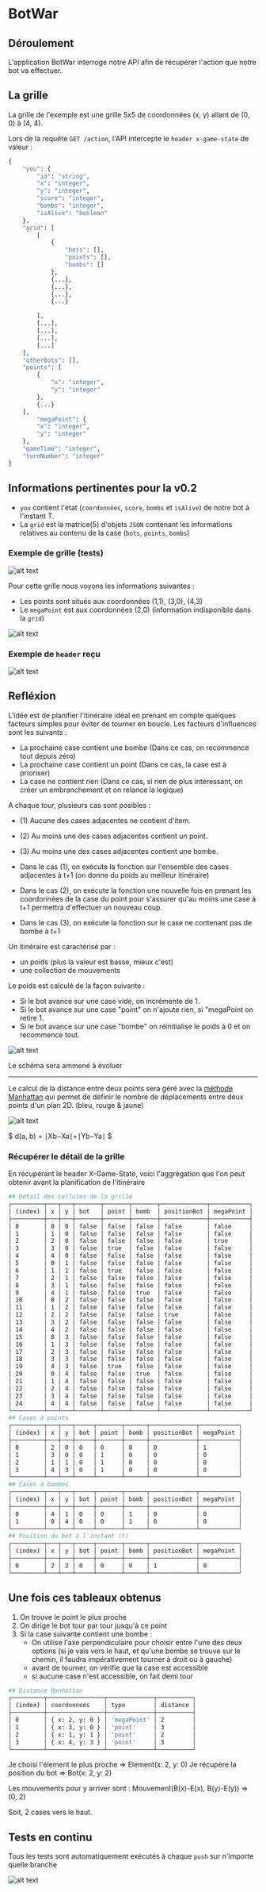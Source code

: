 # BotWar
## Déroulement
L'application BotWar interroge notre API afin de récupérer l'action que notre bot va effectuer.

## La grille
La grille de l'exemple est une grille 5x5 de coordonnées (x, y) allant de (0, 0) à (4, 4).

Lors de la requête `GET /action`, l'API intercepte le `header x-game-state` de valeur : 
```graphql
{
    "you": {
        "id": "string",
        "x": "integer",
        "y": "integer",
        "score": "integer",
        "bombs": "integer",
        "isAlive": "boolean"
    },
    "grid": [
        [
            {
                "bots": [],
                "points": [],
                "bombs": []
            },
            {...},
            {...},
            {...},
            {...}

        ],
        [...],
        [...],
        [...],
        [...]
    ],
    "otherBots": [],
    "points": [
        {
            "x": "integer",
            "y": "integer"
        },
        {...}
    ],
        "megaPoint": {
        "x": "integer",
        "y": "integer"
    },
    "gameTime": "integer",
    "turnNumber": "integer"
}
```

## Informations pertinentes pour la v0.2
- `you` contient l'état (`coordonnées`, `score`, `bombs` et `isAlive`) de notre bot à l'instant T.
- La `grid` est la matrice(5) d'objets `JSON` contenant les informations relatives au contenu de la case (`bots`, `points`, `bombs`)

### Exemple de grille (tests)

![alt text](static/images/grid.png)

Pour cette grille nous voyons les informations suivantes : 
- Les points sont situés aux coordonnées (1,1), (3,0), (4,3)
- Le `megaPoint` est aux coordonnées (2,0) (information indisponible dans la `grid`)

![alt text](static/images/x-game-state.png)

### Exemple de `header` reçu

![alt text](static/images/headers.png)

## Refléxion
L'idée est de planifier l'itinéraire idéal en prenant en compte quelques facteurs simples pour éviter de tourner en boucle.
Les facteurs d'influences sont les suivants :
- La prochaine case contient une bombe (Dans ce cas, on recommence tout depuis zéro)
- La prochaine case contient un point (Dans ce cas, la case est à prioriser)
- La case ne contient rien (Dans ce cas, si rien de plus intéressant, on créer un embranchement et on relance la logique)

A chaque tour, plusieurs cas sont posibles :
- (1) Aucune des cases adjacentes ne contient d'item.
- (2) Au moins une des cases adjacentes contient un point.
- (3) Au moins une des cases adjacentes contient une bombe.

- Dans le cas (1), on exécute la fonction sur l'ensemble des cases adjacentes à t+1 (on donne du poids au meilleur itinéraire)
- Dans le cas (2), on exécute la fonction une nouvelle fois en prenant les coordonnées de la case du point pour s'assurer qu'au moins une case à t+1 permettra d'effectuer un nouveau coup.
- Dans le cas (3), on exécute la fonction sur le case ne contenant pas de bombe à t+1

Un itinéraire est caractérisé par :
- un poids (plus la valeur est basse, mieux c'est)
- une collection de mouvements

Le poids est calculé de la façon suivante :
- Si le bot avance sur une case vide, on incrémente de 1.
- Si le bot avance sur une case "point" on n'ajoute rien, si "megaPoint on retire 1.
- Si le bot avance sur une case "bombe" on réinitialise le poids à 0 et on recommence tout.


![alt text](static/images/schema-recursif-light.png)

Le schéma sera ammené à évoluer

___ 

Le calcul de la distance entre deux points sera géré avec la [méthode Manhattan](https://fr.wikipedia.org/wiki/Distance_de_Manhattan) qui permet de définir le nombre de déplacements entre deux points d'un plan 2D. (bleu, rouge & jaune)

![alt text](static/images/distance-manhattan.png)

$ d(a, b) = ∣Xb−Xa∣+∣Yb−Ya∣ $

### Récupérer le détail de la grille
En récupérant le header X-Game-State, voici l'aggrégation que l'on peut obtenir avant la planification de l'itinéraire

```bash
## Détail des cellules de la grille
┌─────────┬───┬───┬───────┬───────┬───────┬─────────────┬───────────┐
│ (index) │ x │ y │ bot   │ point │ bomb  │ positionBot │ megaPoint │
├─────────┼───┼───┼───────┼───────┼───────┼─────────────┼───────────┤
│ 0       │ 0 │ 0 │ false │ false │ false │ false       │ false     │
│ 1       │ 1 │ 0 │ false │ false │ false │ false       │ false     │
│ 2       │ 2 │ 0 │ false │ false │ false │ false       │ true      │
│ 3       │ 3 │ 0 │ false │ true  │ false │ false       │ false     │
│ 4       │ 4 │ 0 │ false │ false │ false │ false       │ false     │
│ 5       │ 0 │ 1 │ false │ false │ false │ false       │ false     │
│ 6       │ 1 │ 1 │ false │ true  │ false │ false       │ false     │
│ 7       │ 2 │ 1 │ false │ false │ false │ false       │ false     │
│ 8       │ 3 │ 1 │ false │ false │ false │ false       │ false     │
│ 9       │ 4 │ 1 │ false │ false │ true  │ false       │ false     │
│ 10      │ 0 │ 2 │ false │ false │ false │ false       │ false     │
│ 11      │ 1 │ 2 │ false │ false │ false │ false       │ false     │
│ 12      │ 2 │ 2 │ false │ false │ false │ true        │ false     │
│ 13      │ 3 │ 2 │ false │ false │ false │ false       │ false     │
│ 14      │ 4 │ 2 │ false │ false │ false │ false       │ false     │
│ 15      │ 0 │ 3 │ false │ false │ false │ false       │ false     │
│ 16      │ 1 │ 3 │ false │ false │ false │ false       │ false     │
│ 17      │ 2 │ 3 │ false │ false │ false │ false       │ false     │
│ 18      │ 3 │ 3 │ false │ false │ false │ false       │ false     │
│ 19      │ 4 │ 3 │ false │ true  │ false │ false       │ false     │
│ 20      │ 0 │ 4 │ false │ false │ true  │ false       │ false     │
│ 21      │ 1 │ 4 │ false │ false │ false │ false       │ false     │
│ 22      │ 2 │ 4 │ false │ false │ false │ false       │ false     │
│ 23      │ 3 │ 4 │ false │ false │ false │ false       │ false     │
│ 24      │ 4 │ 4 │ false │ false │ false │ false       │ false     │
└─────────┴───┴───┴───────┴───────┴───────┴─────────────┴───────────┘
## Cases à points
┌─────────┬───┬───┬─────┬───────┬──────┬─────────────┬───────────┐
│ (index) │ x │ y │ bot │ point │ bomb │ positionBot │ megaPoint │
├─────────┼───┼───┼─────┼───────┼──────┼─────────────┼───────────┤
│ 0       │ 2 │ 0 │ 0   │ 0     │ 0    │ 0           │ 1         │
│ 1       │ 3 │ 0 │ 0   │ 1     │ 0    │ 0           │ 0         │
│ 2       │ 1 │ 1 │ 0   │ 1     │ 0    │ 0           │ 0         │
│ 3       │ 4 │ 3 │ 0   │ 1     │ 0    │ 0           │ 0         │
└─────────┴───┴───┴─────┴───────┴──────┴─────────────┴───────────┘
## Cases à bombes
┌─────────┬───┬───┬─────┬───────┬──────┬─────────────┬───────────┐
│ (index) │ x │ y │ bot │ point │ bomb │ positionBot │ megaPoint │
├─────────┼───┼───┼─────┼───────┼──────┼─────────────┼───────────┤
│ 0       │ 4 │ 1 │ 0   │ 0     │ 1    │ 0           │ 0         │
│ 1       │ 0 │ 4 │ 0   │ 0     │ 1    │ 0           │ 0         │
└─────────┴───┴───┴─────┴───────┴──────┴─────────────┴───────────┘
## Position du bot à l'instant (t)
┌─────────┬───┬───┬─────┬───────┬──────┬─────────────┬───────────┐
│ (index) │ x │ y │ bot │ point │ bomb │ positionBot │ megaPoint │
├─────────┼───┼───┼─────┼───────┼──────┼─────────────┼───────────┤
│ 0       │ 2 │ 2 │ 0   │ 0     │ 0    │ 1           │ 0         │
└─────────┴───┴───┴─────┴───────┴──────┴─────────────┴───────────┘

```
## Une fois ces tableaux obtenus

1. On trouve le point le plus proche
2. On dirige le bot tour par tour jusqu'à ce point
3. Si la case suivante contient une bombe :
    - On utilise l'axe perpendiculaire pour choisir entre l'une des deux options (si je vais vers le haut, et qu'une bombe se trouve sur le chemin, il faudra impérativement tourner à droit ou à gauche)
    - avant de tourner, on vérifie que la case est accessible
    - si aucune case n'est accessible, on fait demi tour

```bash
## Distance Manhattan
┌─────────┬────────────────┬─────────────┬──────────┐
│ (index) │ coordonnees    │ type        │ distance │
├─────────┼────────────────┼─────────────┼──────────┤
│ 0       │ { x: 2, y: 0 } │ 'megaPoint' │ 2        │
│ 1       │ { x: 3, y: 0 } │ 'point'     │ 3        │
│ 2       │ { x: 1, y: 1 } │ 'point'     │ 2        │
│ 3       │ { x: 4, y: 3 } │ 'point'     │ 3        │
└─────────┴────────────────┴─────────────┴──────────┘
```

Je choisi l'élement le plus proche => Element(x: 2, y: 0)
Je récupère la position du bot => Bot(x: 2, y: 2)

Les mouvements pour y arriver sont : 
Mouvement(B(x)-E(x), B(y)-E(y)) => (0, 2)

Soit, 2 cases vers le haut.



## Tests en continu
Tous les tests sont automatiquement exécutés à chaque `push` sur n'importe quelle branche

![alt text](static/images/tests-action.png)